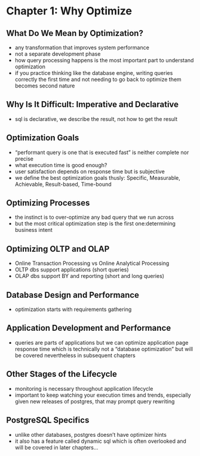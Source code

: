 # Chapter 1: Why Optimize 

## What Do We Mean by Optimization?
- any transformation that improves system performance
- not a separate development phase
- how query processing happens is the most important part to understand optimization
- if you practice thinking like the database engine, writing queries correctly the first time and not needing to go back to optimize them becomes second nature

## Why Is It Difficult: Imperative and Declarative
- sql is declarative, we describe the result, not how to get the result 

## Optimization Goals
- “performant query is one that is executed fast” is neither complete nor precise
- what execution time is good enough? 
- user satisfaction depends on response time but is subjective 
- we define the best optimization goals thusly: Specific, Measurable, Achievable, Result-based, Time-bound

## Optimizing Processes 
- the instinct is to over-optimize any bad query that we run across 
- but the most critical optimization step is the first one:determining business intent 

## Optimizing OLTP and OLAP
- Online Transaction Processing vs Online Analytical Processing
- OLTP dbs support applications (short queries)
- OLAP dbs support BY and reporting (short and long queries)

## Database Design and Performance
- optimization starts with requirements gathering 

## Application Development and Performance 
- queries are parts of applications but we can optimize application page response time which is technically not a “database optimization” but will be covered nevertheless in subsequent chapters

## Other Stages of the Lifecycle
- monitoring is necessary throughout application lifecycle 
- important to keep watching your execution times and trends, especially given new releases of postgres, that may prompt query rewriting 

## PostgreSQL Specifics
- unlike other databases, postgres doesn’t have optimizer hints
- it also has a feature called dynamic sql which is often overlooked and will be covered in later chapters…
